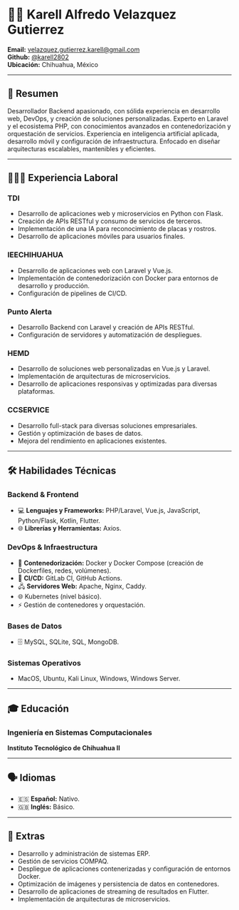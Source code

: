 # 👨‍💻 Karell Alfredo Velazquez Gutierrez

**Email:** velazquez.gutierrez.karell@gmail.com  
**Github:** [@karell2802](https://github.com/karell2802)  
**Ubicación:** Chihuahua, México

---

## 📝 Resumen

Desarrollador Backend apasionado, con sólida experiencia en desarrollo web, DevOps, y creación de soluciones personalizadas. Experto en Laravel y el ecosistema PHP, con conocimientos avanzados en contenedorización y orquestación de servicios. Experiencia en inteligencia artificial aplicada, desarrollo móvil y configuración de infraestructura. Enfocado en diseñar arquitecturas escalables, mantenibles y eficientes.

---

## 👨🏽‍🔧 Experiencia Laboral

### **TDI**
- Desarrollo de aplicaciones web y microservicios en Python con Flask.  
- Creación de APIs RESTful y consumo de servicios de terceros.  
- Implementación de una IA para reconocimiento de placas y rostros.  
- Desarrollo de aplicaciones móviles para usuarios finales.  

### **IEECHIHUAHUA**
- Desarrollo de aplicaciones web con Laravel y Vue.js.  
- Implementación de contenedorización con Docker para entornos de desarrollo y producción.  
- Configuración de pipelines de CI/CD.  

### **Punto Alerta**
- Desarrollo Backend con Laravel y creación de APIs RESTful.  
- Configuración de servidores y automatización de despliegues.  

### **HEMD**
- Desarrollo de soluciones web personalizadas en Vue.js y Laravel.  
- Implementación de arquitecturas de microservicios.  
- Desarrollo de aplicaciones responsivas y optimizadas para diversas plataformas.  

### **CCSERVICE**
- Desarrollo full-stack para diversas soluciones empresariales.  
- Gestión y optimización de bases de datos.  
- Mejora del rendimiento en aplicaciones existentes.  

---

## 🛠 Habilidades Técnicas

### Backend & Frontend
- 💻 **Lenguajes y Frameworks:** PHP/Laravel, Vue.js, JavaScript, Python/Flask, Kotlin, Flutter.  
- 🌐 **Librerías y Herramientas:** Axios.  

### DevOps & Infraestructura
- 🐳 **Contenedorización:** Docker y Docker Compose (creación de Dockerfiles, redes, volúmenes).  
- 🔄 **CI/CD:** GitLab CI, GitHub Actions.  
- 🖧 **Servidores Web:** Apache, Nginx, Caddy.  
- 🌐 Kubernetes (nivel básico).  
- ⚡ Gestión de contenedores y orquestación.  

### Bases de Datos
- 🗄️ MySQL, SQLite, SQL, MongoDB.  

### Sistemas Operativos
- MacOS, Ubuntu, Kali Linux, Windows, Windows Server.  

---

## 🎓 Educación

### Ingeniería en Sistemas Computacionales
**Instituto Tecnológico de Chihuahua II**

---

## 🗣 Idiomas
- 🇪🇸 **Español:** Nativo.  
- 🇬🇧 **Inglés:** Básico.  

---

## 🔧 Extras

- Desarrollo y administración de sistemas ERP.  
- Gestión de servicios COMPAQ.  
- Despliegue de aplicaciones contenerizadas y configuración de entornos Docker.  
- Optimización de imágenes y persistencia de datos en contenedores.  
- Desarrollo de aplicaciones de streaming de resultados en Flutter.  
- Implementación de arquitecturas de microservicios.  
